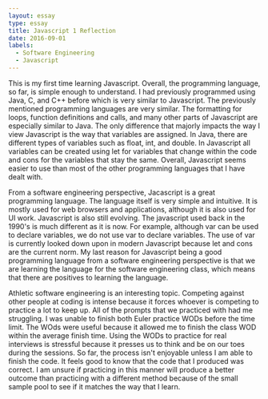 ```yaml
---
layout: essay
type: essay
title: Javascript 1 Reflection
date: 2016-09-01
labels:
  - Software Engineering
  - Javascript
---
```

This is my first time learning Javascript. Overall, the programming language, so far, is simple enough to understand. I had previously programmed using Java, C, and C++ before which is very similar to Javascript. The previously mentioned programming languages are very similar. The formatting for loops, function definitions and calls, and many other parts of Javascript are especially similar to Java. The only difference that majorly impacts the way I view Javascript is the way that variables are assigned. In Java, there are different types of variables such as float, int, and double. In Javascript all variables can be created using let for variables that change within the code and cons for the variables that stay the same. Overall, Javascript seems easier to use than most of the other programming languages that I have dealt with.

From a software engineering perspective, Jacascript is a great programming language. The language itself is very simple and intuitive. It is mostly used for web browsers and applications, although it is also used for UI work. Javascript is also still evolving. The javascript used back in the 1990's is much different as it is now. For example, although var can be used to declare variables, we do not use var to declare variables. The use of var is currently looked down upon in modern Javascript because let and cons are the current norm. My last reason for Javascript being a good programming language from a software engineering perspective is 
that we are learning the language for the software engineering class, which means that there are positives to learning the language.
    
Athletic software engineering is an interesting topic. Competing against other people at coding is intense because it forces whoever is competing to practice a lot to keep up. All of the prompts that we practiced with had me struggling. I was unable to finish both Euler practice WODs before the time limit. The WOds were useful because it allowed me to finish the class WOD within the average finish time. Using the WODs to practice for real interviews is stressful because it presses us to think and be on our toes during the sessions. So far, the process isn't enjoyable unless I am able to finish the code. It feels good to know that the code that I produced was correct. I am unsure if practicing in this manner will produce a better outcome than practicing with a different method because of the small sample pool to see if it matches the way that I learn.
